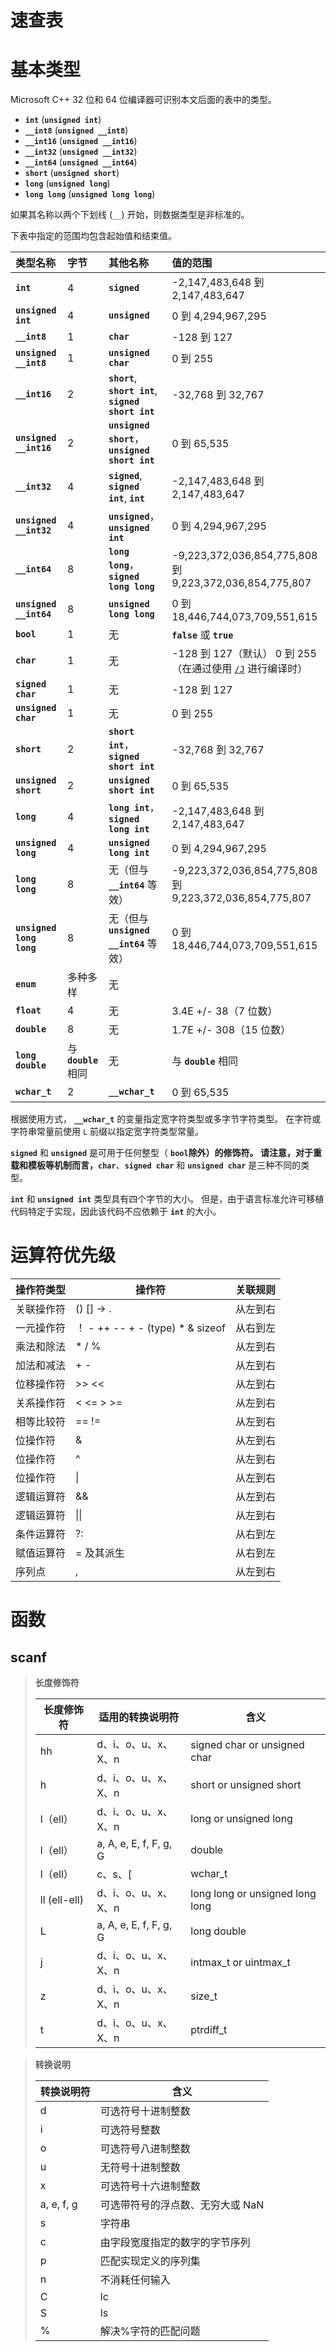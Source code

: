 # &#36895;&#26597;&#34920;


# 基本类型
Microsoft C++ 32 位和 64 位编译器可识别本文后面的表中的类型。

- **`int`** (**`unsigned int`**)
- **`__int8`** (**`unsigned __int8`**)
- **`__int16`** (**`unsigned __int16`**)
- **`__int32`** (**`unsigned __int32`**)
- **`__int64`** (**`unsigned __int64`**)
- **`short`** (**`unsigned short`**)
- **`long`** (**`unsigned long`**)
- **`long long`** (**`unsigned long long`**)

如果其名称以两个下划线 (`__`) 开始，则数据类型是非标准的。

下表中指定的范围均包含起始值和结束值。

| 类型名称                     | 字节                | 其他名称                                                 | 值的范围                                                                                                                                             |
|:-------------------------|:------------------|:-----------------------------------------------------|:-------------------------------------------------------------------------------------------------------------------------------------------------|
| **`int`**                | 4                 | **`signed`**                                         | -2,147,483,648 到 2,147,483,647                                                                                                                   |
| **`unsigned int`**       | 4                 | **`unsigned`**                                       | 0 到 4,294,967,295                                                                                                                                |
| **`__int8`**             | 1                 | **`char`**                                           | -128 到 127                                                                                                                                       |
| **`unsigned __int8`**    | 1                 | **`unsigned char`**                                  | 0 到 255                                                                                                                                          |
| **`__int16`**            | 2                 | **`short`**, **`short int`**, **`signed short int`** | -32,768 到 32,767                                                                                                                                 |
| **`unsigned __int16`**   | 2                 | **`unsigned short`**，**`unsigned short int`**        | 0 到 65,535                                                                                                                                       |
| **`__int32`**            | 4                 | **`signed`**, **`signed int`**, **`int`**            | -2,147,483,648 到 2,147,483,647                                                                                                                   |
| **`unsigned __int32`**   | 4                 | **`unsigned`**，**`unsigned int`**                    | 0 到 4,294,967,295                                                                                                                                |
| **`__int64`**            | 8                 | **`long long`**，**`signed long long`**               | -9,223,372,036,854,775,808 到 9,223,372,036,854,775,807                                                                                           |
| **`unsigned __int64`**   | 8                 | **`unsigned long long`**                             | 0 到 18,446,744,073,709,551,615                                                                                                                   |
| **`bool`**               | 1                 | 无                                                    | **`false`** 或 **`true`**                                                                                                                         |
| **`char`**               | 1                 | 无                                                    | -128 到 127（默认）  0 到 255（在通过使用 [`/J`](https://learn.microsoft.com/zh-cn/cpp/build/reference/j-default-char-type-is-unsigned?view=msvc-170) 进行编译时） |
| **`signed char`**        | 1                 | 无                                                    | -128 到 127                                                                                                                                       |
| **`unsigned char`**      | 1                 | 无                                                    | 0 到 255                                                                                                                                          |
| **`short`**              | 2                 | **`short int`**，**`signed short int`**               | -32,768 到 32,767                                                                                                                                 |
| **`unsigned short`**     | 2                 | **`unsigned short int`**                             | 0 到 65,535                                                                                                                                       |
| **`long`**               | 4                 | **`long int`**，**`signed long int`**                 | -2,147,483,648 到 2,147,483,647                                                                                                                   |
| **`unsigned long`**      | 4                 | **`unsigned long int`**                              | 0 到 4,294,967,295                                                                                                                                |
| **`long long`**          | 8                 | 无（但与 **`__int64`** 等效）                               | -9,223,372,036,854,775,808 到 9,223,372,036,854,775,807                                                                                           |
| **`unsigned long long`** | 8                 | 无（但与 **`unsigned __int64`** 等效）                      | 0 到 18,446,744,073,709,551,615                                                                                                                   |
| **`enum`**               | 多种多样              | 无                                                    |                                                                                                                                                  |
| **`float`**              | 4                 | 无                                                    | 3.4E +/- 38（7 位数）                                                                                                                                |
| **`double`**             | 8                 | 无                                                    | 1.7E +/- 308（15 位数）                                                                                                                              |
| **`long double`**        | 与 **`double`** 相同 | 无                                                    | 与 **`double`** 相同                                                                                                                                |
| **`wchar_t`**            | 2                 | **`__wchar_t`**                                      | 0 到 65,535                                                                                                                                       |

根据使用方式， **`__wchar_t`** 的变量指定宽字符类型或多字节字符类型。 在字符或字符串常量前使用 `L` 前缀以指定宽字符类型常量。

**`signed`** 和 **`unsigned`** 是可用于任何整型（ **`bool`**除外）的修饰符。 请注意，对于重载和模板等机制而言，**`char`**、**`signed char`** 和 **`unsigned char`** 是三种不同的类型。

**`int`** 和 **`unsigned int`** 类型具有四个字节的大小。 但是，由于语言标准允许可移植代码特定于实现，因此该代码不应依赖于 **`int`** 的大小。

# 运算符优先级

| 操作符类型 | 操作符                             | 关联规则 |
|-------|---------------------------------|------|
| 关联操作符 | () [] -> .                      | 从左到右 |
| 一元操作符 | ！ - ++ -- + - (type) * & sizeof | 从右到左 |
| 乘法和除法 | * / %                           | 从左到右 |
| 加法和减法 | + -                             | 从左到右 |
| 位移操作符 | >> <<                           | 从左到右 |
| 关系操作符 | < <= > >=                       | 从左到右 |
| 相等比较符 | == !=                           | 从左到右 |
| 位操作符  | &                               | 从左到右 |
| 位操作符  | ^                               | 从左到右 |
| 位操作符  | \|                              | 从左到右 |
| 逻辑运算符 | &&                              | 从左到右 |
| 逻辑运算符 | \|\|                            | 从左到右 |
| 条件运算符 | ?:                              | 从右到左 |
| 赋值运算符 | = 及其派生                          | 从右到左 |
| 序列点   | ,                               | 从左到右 |

# 函数

## scanf
> **长度修饰符**
>
> | 长度修饰符        | 适用的转换说明符               | 含义                              |
> |--------------|------------------------|---------------------------------|
> | hh           | d、i、o、u、x、X、n          | signed char or unsigned char    |
> | h            | d、i、o、u、x、X、n          | short or unsigned short         |
> | l（ell）       | d、i、o、u、x、X、n          | long or unsigned long           |
> | l（ell）       | a, A, e, E, f, F, g, G | double                          |
> | l（ell）       | c、s、[                  | wchar_t                         |
> | ll (ell-ell) | d、i、o、u、x、X、n          | long long or unsigned long long |
> | L            | a, A, e, E, f, F, g, G | long double                     |
> | j            | d、i、o、u、x、X、n          | intmax_t or uintmax_t           |
> | z            | d、i、o、u、x、X、n          | size_t                          |
> | t            | d、i、o、u、x、X、n          | ptrdiff_t                       |
>

> **转换说明**
>
> | 转换说明符      | 含义                 |
> |------------|--------------------|
> | d          | 可选符号十进制整数          |
> | i          | 可选符号整数             |
> | o          | 可选符号八进制整数          |
> | u          | 无符号十进制整数           |
> | x          | 可选符号十六进制整数         |
> | a, e, f, g | 可选带符号的浮点数、无穷大或 NaN |
> | s          | 字符串                |
> | c          | 由字段宽度指定的数字的字节序列    |
> | p          | 匹配实现定义的序列集         |
> | n          | 不消耗任何输入            |
> | C          | lc                 |
> | S          | ls                 |
> | %          | 解决%字符的匹配问题         |
>

